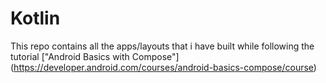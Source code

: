 # Kotlin
This repo contains all the apps/layouts that i have built while following the tutorial ["Android Basics with Compose"] (https://developer.android.com/courses/android-basics-compose/course)
